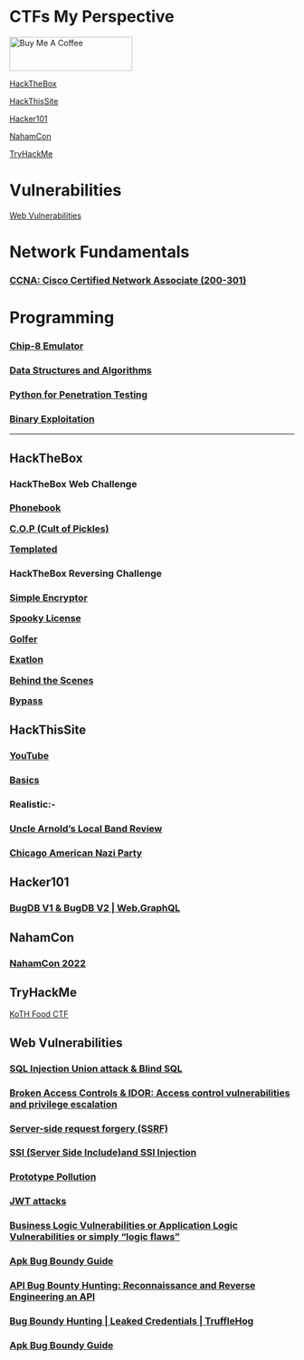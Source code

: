 # CTFs My Perspective
<a href="https://www.paypal.com/ncp/payment/7FFKGJYENL562" target="_blank"><img src="https://cdn.buymeacoffee.com/buttons/v2/default-yellow.png" alt="Buy Me A Coffee" style="height: 60px !important;width: 217px !important;" ></a>



<a href="#htb">HackTheBox</a>

<a href="#hts">HackThisSite</a>

<a href="#h101">Hacker101</a>

<a href="#nc">NahamCon</a>

<a href="#thm">TryHackMe</a>
# Vulnerabilities
<a href="#web">Web Vulnerabilities </a>

# Network Fundamentals

### <a href="https://adithyakrishnav.blogspot.com/2025/03/cisco-devises-configuration-commands.html" > CCNA: Cisco Certified Network Associate (200-301) </a>

# Programming

### <a href="https://adithyakrishnav.blogspot.com/2025/03/making-chip-8-emulator-inc.html">Chip-8 Emulator</a>
### <a href="https://github.com/AdithyakrishnaV/Data-Structures-and-Algorithms">Data Structures and Algorithms </a>
### <a href="https://github.com/AdithyakrishnaV/Python-for-Penetration-Testing">Python for Penetration Testing  </a>
### <a href="https://github.com/AdithyakrishnaV/Binary_Exploitation/tree/master">Binary Exploitation</a>
------------------------------------------

<h2 id="htb">HackTheBox</h2>

<h3>HackTheBox Web Challenge<h3>

<a href="https://adithyakrishnav.blogspot.com/2025/03/hackthebox-playlist-more-ctf-solutions.html">Phonebook</a>

<a href="https://www.youtube.com/watch?v=_x9-Zx1ueK0">C.O.P (Cult of Pickles)</a>

<a href="https://adithyakrishnav.blogspot.com/2025/03/templated-hackthebox-web-challenge-my.html">Templated</a>

<h3>HackTheBox Reversing Challenge<h3>

<a href="https://youtu.be/djhH_A0icwM?si=9dVfFOTFlBGoLFHv">Simple Encryptor</a>

<a href="https://youtu.be/lYk9K8lkU7I?si=Xfu0NuHYHggDTFXX">Spooky License</a>

<a href="https://www.youtube.com/watch?v=Ytu1Pr5Nnes">Golfer</a>

<a href="https://www.youtube.com/watch?v=LPa-z3vCu00">Exatlon</a>

<a href="https://youtu.be/IcejHzykr98?si=ry9ZLUDQfCjvQ4Im" >Behind the Scenes</a>

<a href="https://youtu.be/to8TLNyvbzg?si=Iv9zFUNMFbReayaC">Bypass</a>


<h2 id="hts">HackThisSite</h2>
  
### <a href="https://www.youtube.com/playlist?list=PL2K366VwU2XE8v6uCyljhywoMKKJFj5Og">YouTube</a>

### <a href="https://medium.com/@adithyakrishnav001/hackthissite-basics-full-b32aa0a99424">Basics</a>
  
### Realistic:-
### <a href="https://adithyakrishnav.blogspot.com/2025/03/uncle-arnolds-local-band-review.html" >Uncle Arnold’s Local Band Review</a>
### <a href="https://medium.com/@adithyakrishnav001/chicago-american-nazi-party-hackthissite-fdfaeac5c8c5" >Chicago American Nazi Party </a>

<h2 id="h101">Hacker101</h2>

### <a href="https://youtu.be/1cn-MR_mD6E?si=uNmoQoFskUkAjhs4">BugDB V1 & BugDB V2 | Web,GraphQL </a>

<h2 id="nc">NahamCon </h2>
  
### <a href="https://medium.com/@adithyakrishnav001/nahamcon-eu-ctf-2022-f030c364ec0f">NahamCon 2022</a>

<h2 id="thm">TryHackMe</h2>

<a href="https://www.youtube.com/watch?v=V3B_Ch3yEmM">KoTH Food CTF</a>

<h2 id="web">Web Vulnerabilities</h2>

### <a href="https://adithyakrishnav.blogspot.com/2025/03/sql-injection-web-security-academy.html" target="_blank" >SQL Injection Union attack & Blind SQL</a>

### <a href="https://adithyakrishnav.blogspot.com/2025/03/broken-access-controls-idor-access.html" target="_blank" >Broken Access Controls & IDOR: Access control vulnerabilities and privilege escalation</a>

### <a href="https://adithyakrishnav.blogspot.com/2025/03/server-side-request-forgery-ssrf.html">Server-side request forgery (SSRF)</a>

### <a href="https://adithyakrishnav.blogspot.com/2025/03/ssi-server-side-includeand-ssi-injection.html">SSI (Server Side Include)and SSI Injection</a>

### <a href="https://adithyakrishnav.blogspot.com/2025/03/prototype-pollution.html"> Prototype Pollution</a>

### <a href="https://adithyakrishnav.blogspot.com/2025/03/jwt-attacks-everything-you-need-to-know.html">JWT attacks </a>

### <a href="https://adithyakrishnav.blogspot.com/2025/03/business-logic-vulnerabilities-or.html" >Business Logic Vulnerabilities or Application Logic Vulnerabilities or simply “logic flaws” </a>

### <a href="https://adithyakrishnav.blogspot.com/2025/03/apk-bug-boundy-guide.html" > Apk Bug Boundy Guide</a>

### <a href="https://www.youtube.com/watch?v=LST7FuCwb3Q" > API Bug Bounty Hunting: Reconnaissance and Reverse Engineering an API</a>

### <a href="https://www.youtube.com/watch?v=ULaOL_LLWcs">Bug Boundy Hunting | Leaked Credentials | TruffleHog </a>

### <a href="https://medium.com/towardsdev/apk-bug-boundy-guide-7968d04baf7e"> Apk Bug Boundy Guide </a>

